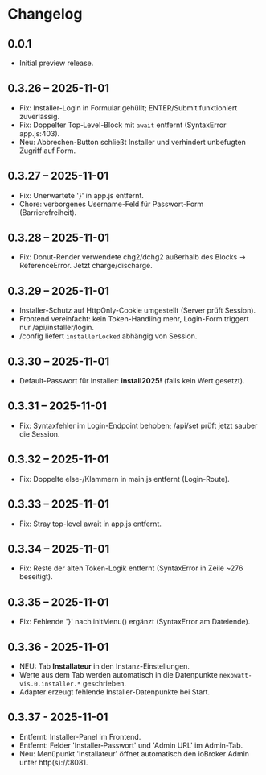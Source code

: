 # Changelog

## 0.0.1
- Initial preview release.

## 0.3.26 – 2025-11-01
- Fix: Installer-Login in Formular gehüllt; ENTER/Submit funktioniert zuverlässig.
- Fix: Doppelter Top‑Level-Block mit `await` entfernt (SyntaxError app.js:403).
- Neu: Abbrechen-Button schließt Installer und verhindert unbefugten Zugriff auf Form.

## 0.3.27 – 2025-11-01
- Fix: Unerwartete '}' in app.js entfernt.
- Chore: verborgenes Username-Feld für Passwort-Form (Barrierefreiheit).

## 0.3.28 – 2025-11-01
- Fix: Donut-Render verwendete chg2/dchg2 außerhalb des Blocks → ReferenceError. Jetzt charge/discharge.

## 0.3.29 – 2025-11-01
- Installer-Schutz auf HttpOnly-Cookie umgestellt (Server prüft Session).
- Frontend vereinfacht: kein Token-Handling mehr, Login-Form triggert nur /api/installer/login.
- /config liefert `installerLocked` abhängig von Session.

## 0.3.30 – 2025-11-01
- Default-Passwort für Installer: **install2025!** (falls kein Wert gesetzt).

## 0.3.31 – 2025-11-01
- Fix: Syntaxfehler im Login-Endpoint behoben; /api/set prüft jetzt sauber die Session.

## 0.3.32 – 2025-11-01
- Fix: Doppelte else-/Klammern in main.js entfernt (Login-Route).

## 0.3.33 – 2025-11-01
- Fix: Stray top-level await in app.js entfernt.

## 0.3.34 – 2025-11-01
- Fix: Reste der alten Token-Logik entfernt (SyntaxError in Zeile ~276 beseitigt).

## 0.3.35 – 2025-11-01
- Fix: Fehlende '}' nach initMenu() ergänzt (SyntaxError am Dateiende).

## 0.3.36 - 2025-11-01
- NEU: Tab **Installateur** in den Instanz-Einstellungen.
- Werte aus dem Tab werden automatisch in die Datenpunkte `nexowatt-vis.0.installer.*` geschrieben.
- Adapter erzeugt fehlende Installer-Datenpunkte bei Start.

## 0.3.37 - 2025-11-01
- Entfernt: Installer-Panel im Frontend.
- Entfernt: Felder 'Installer‑Passwort' und 'Admin URL' im Admin-Tab.
- Neu: Menüpunkt 'Installateur' öffnet automatisch den ioBroker Admin unter http(s)://<IP>:8081.
